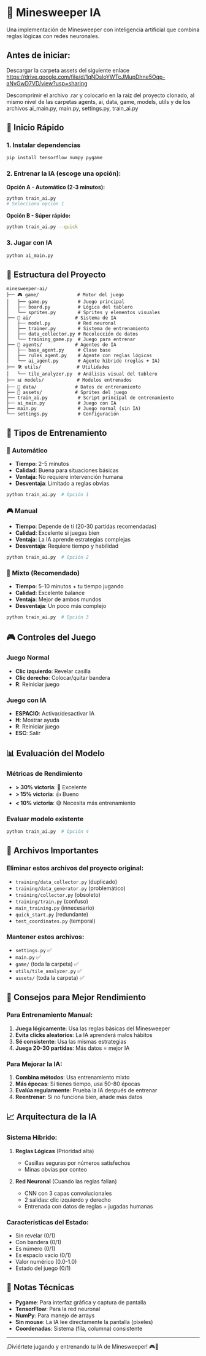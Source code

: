 # 🎯 Minesweeper IA

Una implementación de Minesweeper con inteligencia artificial que combina reglas lógicas con redes neuronales.

## Antes de iniciar:
Descargar la carpeta assets del siguiente enlace
https://drive.google.com/file/d/1qNDsIoYWTcJMupDhne5Oqp-aNvGwD7VD/view?usp=sharing

Descomprimir el archivo .rar y colocarlo en la raiz del proyecto clonado, al mismo nivel de las carpetas agents, ai, data, game, models, utils y de los archivos ai_main.py, main.py, settings.py, train_ai.py 

## 🚀 Inicio Rápido

### 1. Instalar dependencias
```bash
pip install tensorflow numpy pygame
```

### 2. Entrenar la IA (escoge una opción):

**Opción A - Automático (2-3 minutos):**
```bash
python train_ai.py
# Selecciona opción 1
```

**Opción B - Súper rápido:**
```bash
python train_ai.py --quick
```

### 3. Jugar con IA
```bash
python ai_main.py
```

## 📁 Estructura del Proyecto

```
minesweeper-ai/
├── 🎮 game/              # Motor del juego
│   ├── game.py           # Juego principal
│   ├── board.py          # Lógica del tablero
│   └── sprites.py        # Sprites y elementos visuales
├── 🤖 ai/                # Sistema de IA
│   ├── model.py          # Red neuronal
│   ├── trainer.py        # Sistema de entrenamiento
│   ├── data_collector.py # Recolección de datos
│   └── training_game.py  # Juego para entrenar
├── 🧠 agents/            # Agentes de IA
│   ├── base_agent.py     # Clase base
│   ├── rules_agent.py    # Agente con reglas lógicas
│   └── ai_agent.py       # Agente híbrido (reglas + IA)
├── 🛠️ utils/             # Utilidades
│   └── tile_analyzer.py  # Análisis visual del tablero
├── 📊 models/            # Modelos entrenados
├── 📁 data/              # Datos de entrenamiento
├── 🎨 assets/            # Sprites del juego
├── train_ai.py           # Script principal de entrenamiento
├── ai_main.py            # Juego con IA
├── main.py               # Juego normal (sin IA)
└── settings.py           # Configuración
```

## 🎯 Tipos de Entrenamiento

### 🤖 Automático
- **Tiempo**: 2-5 minutos
- **Calidad**: Buena para situaciones básicas
- **Ventaja**: No requiere intervención humana
- **Desventaja**: Limitado a reglas obvias

```bash
python train_ai.py  # Opción 1
```

### 🎮 Manual
- **Tiempo**: Depende de ti (20-30 partidas recomendadas)
- **Calidad**: Excelente si juegas bien
- **Ventaja**: La IA aprende estrategias complejas
- **Desventaja**: Requiere tiempo y habilidad

```bash
python train_ai.py  # Opción 2
```

### 🔄 Mixto (Recomendado)
- **Tiempo**: 5-10 minutos + tu tiempo jugando
- **Calidad**: Excelente balance
- **Ventaja**: Mejor de ambos mundos
- **Desventaja**: Un poco más complejo

```bash
python train_ai.py  # Opción 3
```

## 🎮 Controles del Juego

### Juego Normal
- **Clic izquierdo**: Revelar casilla
- **Clic derecho**: Colocar/quitar bandera
- **R**: Reiniciar juego

### Juego con IA
- **ESPACIO**: Activar/desactivar IA
- **H**: Mostrar ayuda
- **R**: Reiniciar juego
- **ESC**: Salir

## 📊 Evaluación del Modelo

### Métricas de Rendimiento
- **> 30% victoria**: 🎉 Excelente
- **> 15% victoria**: 👍 Bueno  
- **< 10% victoria**: 😅 Necesita más entrenamiento

### Evaluar modelo existente
```bash
python train_ai.py  # Opción 4
```

## 🔧 Archivos Importantes

### Eliminar estos archivos del proyecto original:
- `training/data_collector.py` (duplicado)
- `training/data_generator.py` (problemático)  
- `training/collector.py` (obsoleto)
- `training/train.py` (confuso)
- `main_training.py` (innecesario)
- `quick_start.py` (redundante)
- `test_coordinates.py` (temporal)

### Mantener estos archivos:
- `settings.py` ✅
- `main.py` ✅
- `game/` (toda la carpeta) ✅
- `utils/tile_analyzer.py` ✅
- `assets/` (toda la carpeta) ✅

## 🎯 Consejos para Mejor Rendimiento

### Para Entrenamiento Manual:
1. **Juega lógicamente**: Usa las reglas básicas del Minesweeper
2. **Evita clicks aleatorios**: La IA aprenderá malos hábitos
3. **Sé consistente**: Usa las mismas estrategias
4. **Juega 20-30 partidas**: Más datos = mejor IA

### Para Mejorar la IA:
1. **Combina métodos**: Usa entrenamiento mixto
2. **Más épocas**: Si tienes tiempo, usa 50-80 épocas
3. **Evalúa regularmente**: Prueba la IA después de entrenar
4. **Reentrenar**: Si no funciona bien, añade más datos

## 📈 Arquitectura de la IA

### Sistema Híbrido:
1. **Reglas Lógicas** (Prioridad alta)
   - Casillas seguras por números satisfechos
   - Minas obvias por conteo
   
2. **Red Neuronal** (Cuando las reglas fallan)
   - CNN con 3 capas convolucionales
   - 2 salidas: clic izquierdo y derecho
   - Entrenada con datos de reglas + jugadas humanas

### Características del Estado:
- Sin revelar (0/1)
- Con bandera (0/1)  
- Es número (0/1)
- Es espacio vacío (0/1)
- Valor numérico (0.0-1.0)
- Estado del juego (0/1)

## 📝 Notas Técnicas

- **Pygame**: Para interfaz gráfica y captura de pantalla
- **TensorFlow**: Para la red neuronal
- **NumPy**: Para manejo de arrays
- **Sin mouse**: La IA lee directamente la pantalla (píxeles)
- **Coordenadas**: Sistema (fila, columna) consistente

---

¡Diviértete jugando y entrenando tu IA de Minesweeper! 🎮🤖
